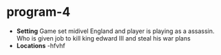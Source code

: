 # program-4
* **Setting** Game set midivel England and player is playing as a assassin. Who is given job to kill king edward III and steal his war plans
* **Locations**
  -hfvhf
